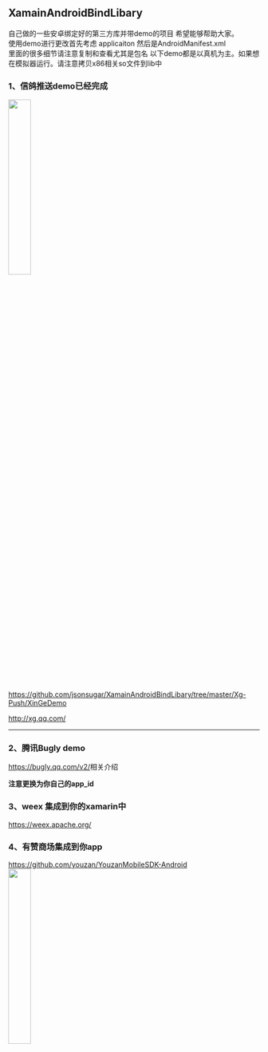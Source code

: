 ## XamainAndroidBindLibary
自己做的一些安卓绑定好的第三方库并带demo的项目
希望能够帮助大家。<br>
使用demo进行更改首先考虑 applicaiton 然后是AndroidManifest.xml<br>
里面的很多细节请注意复制和查看尤其是包名
以下demo都是以真机为主。如果想在模拟器运行。请注意拷贝x86相关so文件到lib中

### 1、信鸽推送demo已经完成
<img src="https://raw.githubusercontent.com/jsonsugar/XamainAndroidBindLibary/master/Screenshot/xinge-push-demo.png" width="30%"  style="width:30%"/>

<https://github.com/jsonsugar/XamainAndroidBindLibary/tree/master/Xg-Push/XinGeDemo>

<http://xg.qq.com/>

***
### 2、腾讯Bugly demo
<https://bugly.qq.com/v2/>相关介绍

**注意更换为你自己的app_id**

### 3、weex 集成到你的xamarin中
<https://weex.apache.org/>

### 4、有赞商场集成到你app
<https://github.com/youzan/YouzanMobileSDK-Android>
<img src="https://raw.githubusercontent.com/jsonsugar/XamainAndroidBindLibary/master/Screenshot/youzan.png" width="30%"  style="width:30%"/>